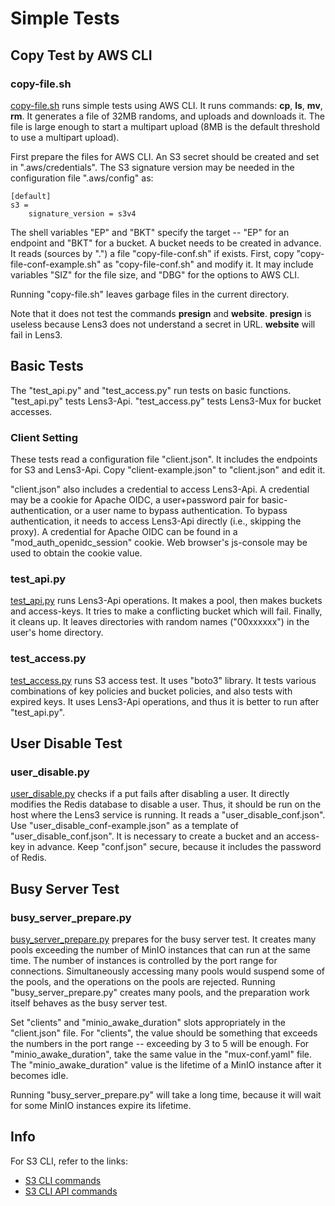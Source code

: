 # Simple Tests

## Copy Test by AWS CLI

### copy-file.sh

[copy-file.sh](copy-file.sh) runs simple tests using AWS CLI.  It runs
commands: __cp__, __ls__, __mv__, __rm__.  It generates a file of 32MB
randoms, and uploads and downloads it.  The file is large enough to
start a multipart upload (8MB is the default threshold to use a
multipart upload).

First prepare the files for AWS CLI.  An S3 secret should be created
and set in ".aws/credentials".  The S3 signature version may be needed
in the configuration file ".aws/config" as:

```
[default]
s3 =
    signature_version = s3v4
```

The shell variables "EP" and "BKT" specify the target -- "EP" for an
endpoint and "BKT" for a bucket.  A bucket needs to be created in
advance.  It reads (sources by ".") a file "copy-file-conf.sh" if
exists.  First, copy "copy-file-conf-example.sh" as
"copy-file-conf.sh" and modify it.  It may include variables "SIZ" for
the file size, and "DBG" for the options to AWS CLI.

Running "copy-file.sh" leaves garbage files in the current directory.

Note that it does not test the commands __presign__ and __website__.
__presign__ is useless because Lens3 does not understand a secret in
URL.  __website__ will fail in Lens3.

## Basic Tests

The "test_api.py" and "test_access.py" run tests on basic functions.
"test_api.py" tests Lens3-Api.  "test_access.py" tests Lens3-Mux for
bucket accesses.

### Client Setting

These tests read a configuration file "client.json".  It includes the
endpoints for S3 and Lens3-Api.  Copy "client-example.json" to
"client.json" and edit it.

"client.json" also includes a credential to access Lens3-Api.  A
credential may be a cookie for Apache OIDC, a user+password pair for
basic-authentication, or a user name to bypass authentication.  To
bypass authentication, it needs to access Lens3-Api directly (i.e.,
skipping the proxy).  A credential for Apache OIDC can be found in a
"mod_auth_openidc_session" cookie.  Web browser's js-console may be
used to obtain the cookie value.

### test_api.py

[test_api.py](test_api.py) runs Lens3-Api operations.  It makes a
pool, then makes buckets and access-keys.  It tries to make a
conflicting bucket which will fail.  Finally, it cleans up.  It leaves
directories with random names ("00xxxxxx") in the user's home
directory.

### test_access.py

[test_access.py](test_access.py) runs S3 access test.  It uses "boto3"
library.  It tests various combinations of key policies and bucket
policies, and also tests with expired keys.  It uses Lens3-Api
operations, and thus it is better to run after "test_api.py".

## User Disable Test

### user_disable.py

[user_disable.py](user_disable.py) checks if a put fails after
disabling a user.  It directly modifies the Redis database to disable
a user.  Thus, it should be run on the host where the Lens3 service is
running.  It reads a "user_disable_conf.json".  Use
"user_disable_conf-example.json" as a template of
"user_disable_conf.json".  It is necessary to create a bucket and an
access-key in advance.  Keep "conf.json" secure, because it includes
the password of Redis.

## Busy Server Test

### busy_server_prepare.py

[busy_server_prepare.py](busy_server_prepare.py) prepares for the busy
server test.  It creates many pools exceeding the number of MinIO
instances that can run at the same time.  The number of instances is
controlled by the port range for connections.  Simultaneously
accessing many pools would suspend some of the pools, and the
operations on the pools are rejected.  Running
"busy_server_prepare.py" creates many pools, and the preparation work
itself behaves as the busy server test.

Set "clients" and "minio_awake_duration" slots appropriately in the
"client.json" file.  For "clients", the value should be something that
exceeds the numbers in the port range -- exceeding by 3 to 5 will be
enough.  For "minio_awake_duration", take the same value in the
"mux-conf.yaml" file.  The "minio_awake_duration" value is the
lifetime of a MinIO instance after it becomes idle.

Running "busy_server_prepare.py" will take a long time, because it
will wait for some MinIO instances expire its lifetime.

## Info

For S3 CLI, refer to the links:
* [S3 CLI commands](https://awscli.amazonaws.com/v2/documentation/api/latest/reference/s3/index.html)
* [S3 CLI API commands](https://awscli.amazonaws.com/v2/documentation/api/latest/reference/s3api/index.html)
